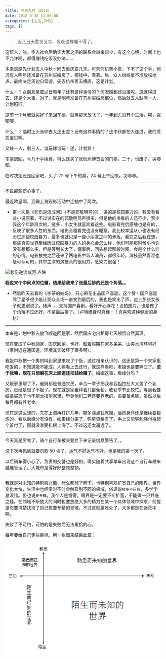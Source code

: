 ```yaml
---
title: 凉爽九月（2018）
date: 2018-9-30 13:06:00
categories: [生活,杂侃]
tags: []
---
```


> 近几日天愈发见凉，夜晚也裸睡不得了。

这帮人，唉。步入社会后确实大家之间的联系会越来越少，有这个心境，时间上也不允许啊，都得赚钱吃饭没办法……

本来是原先计划五人中秋一同去重庆耍几天。可奈何机票小贵，下不了这个手，何况有人明年还准备在苏州买婚房了，攒钱中，羡慕。后，众人纷纷拿不准放松地点，最终决定周边自驾游，先去杭州再去横店，这是计划。

什么！？女朋友亲戚忌日周年？还有这种事情的？何况婚都还没接呢，这就得过去，还是个大事。对了，就是明年准备在苏州买婚房那位，然后就五人缺席一人，计划照旧。

提前一个月我就买好了来回车票，就等那天放飞了，一年到头没有个生活，唉，哭唧唧。

什么！？临时上头派你去大连出差？还有这种事情的？连中秋都在大连过，我的乖乖宝贝啊。

又缺一人，剩三人。谁玩球谁玩！遂，计划猝！

车票退回，亏几十手续费。特么还买了张杭州博览会的门票，二十，也废了。哭唧唧。

临时决定还是回家吧，买了 22 号下午的票，24 号上午回来。哭唧唧。

---

不说那些伤心事了。

最近欧皇啊，豆瓣上海观影活动中连抽中了两次。

- 第一次是《悲伤逆流成河》（不是郭敬明导的），讲的是校园暴力的。我没有看过小说原著，不过说实在的郭敬明骂声很多，但是他的书看的人还不少，至少我这个年龄层次的，挺多，小女生就喜欢看这些。电影看完后感触也是有的，反映了很多人性的东西，电影全程看完也没有睡意，我比较幸运从小也没有经历过那些校园暴力，最多也就只是一些小朋友之间的矛盾。看完之后我在想，那些真实世界里经历过校园暴力的人的身心会怎么样，他们可能那时候小也许没有想那么多，但是等到长大了，懂事后，回头想起那段时间，会是个什么样的心情。电影放完之后还来了两电影中新人演员，都很年轻，演技虽然青涩也是可认可的，其中主演的演技真的很用力，感染力很强！

![悲伤逆流成河 点映](https://raw.githubusercontent.com/Folgerjun/materials/master/blog/img/douban-sad.jpg)

**我说来个中间点的位置，结果给我来了张最后排的还是个角落。。**

- 然后昨天去看的《李茶的姑妈》，开心麻花出品国产喜剧。这个赞！国产喜剧除了星爷很少能让观众全场一直笑到最后的，我也是笑出了声，边上那些女孩子就更别说了，猪声……支持国产喜剧，看好开心麻花！没拍图片，也是做了个角落不过还好，不是最后排了。（卢靖姗身材真棒！！真喜欢这种健康的身材）

---

本来是计划中秋去放飞顺道回趟家，然后国庆宅出租房七天领悟自然真理。

现在变成了中秋回家，国庆回家。也好，趁着假期在家多呆呆，山美水清环境好（家附近在通国道，环境其实破坏了很多啊）。

我姐中秋把一个男的叫到家里来吃了个饭，通过相亲认识的，这还是第一个来家里吃饭的，不知道能不能成。人嘛看上去还行，就这样看吧，老姐也是要奔三了。**至于我嘛，现在只想躺在床上顺道还把钱给赚了**。婚姻这事，看缘分吗？

又跟家里聊了下，爸妈都是普通农民，辛苦一辈子把我和我姐拉扯大又盖了个新房，已经是很了不起了。现在就是家里种着几亩葡萄，收获季节比较忙。等到我要结婚买房了也不能太指望家里，毕竟他们二老还要养老的，需要备点钱，虽然以后每月都有养老金。

现在是这么想的，先在上海再打拼几年，能多赚点钱就赚，当然身体还是继续要锻炼的。看以后缘分有没有，如果缘分来了，购房资格有了，手上又能够勉强付得起个首付了，那就没准要扎根上海了。不过这还太遥远了。

---

今天真是厉害了，骑个自行车被交警拦下来记录信息警告了。。

说下次再抓到就要罚款 50 块了，运气不好运气不好，也是我的第一次了。

以后骑车得小心了，负责的交警也是好的，确实随着共享单车出现这个自行车越来越难管理了。大城市是得好好整顿整顿。

---

我就是对未知的特别感兴趣，什么都想了解下，也特别喜欢扩宽自己的眼界。世界变化太快，生活中也经常时不时会触及到不同的领域，俗话说`技多不压身`，多学学总没错。但也说`要专精`。我个人是觉得，眼界是一定要不断扩宽，不能做一只井底之蛙。在领域不断放大的同时也要放绝大多的精力在某一个具体领域中探求，前提是你要清楚找准了自己想要专精的领域。不过这就是难处了，大多都是在迷茫中啊。

失败了不可怕，可怕的是失败后无法重拾的心。

每年要给自己定些目标。用一张图来结束此篇：

![扩宽眼界](https://raw.githubusercontent.com/Folgerjun/materials/master/blog/img/Broaden-the-horizon.png)
